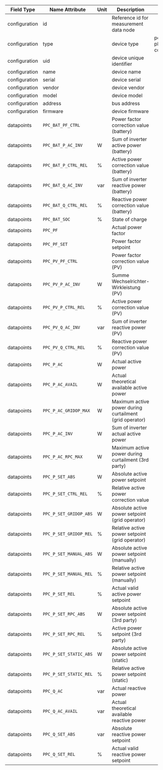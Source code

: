 | Field Type    | Name Attribute         | Unit | Description                                             | Value                  | Required | Example                                       | Version |
|---------------|------------------------|------|---------------------------------------------------------|------------------------|----------|-----------------------------------------------|---------|
| configuration | id                     |      | Reference id for measurement data node                  |                        | x        | <device id=“1“ type=“power-plant-controller“> | 2.1.3   |
| configuration | type                   |      | device type                                             | power-plant-controller | x        | <device id=“1“ type=“power-plant-controller“> | 2.1.3   |
| configuration | uid                    |      | device unique identifier                                |                        | x        | <uid>PPC12345</uid>                           | 2.1.3   |
| configuration | name                   |      | device name                                             |                        |          | <name>ppc device A</name>                     | 2.1.3   |
| configuration | serial                 |      | device serial                                           |                        |          | <serial>PPC11.22.33</serial>                  | 2.1.3   |
| configuration | vendor                 |      | device vendor                                           |                        |          | <vendor>vendor 123</vendor>                   | 2.1.3   |
| configuration | model                  |      | device model                                            |                        |          | <model></model>                               | 2.1.3   |
| configuration | address                |      | bus address                                             |                        |          | <address>1</address>                          | 2.1.3   |
| configuration | firmware               |      | device firmware                                         |                        |          | <firmware>1.23.3</firmware>                   | 2.1.3   |
| datapoints    | `PPC_BAT_PF_CTRL`      |      | Power factor correction value (battery)                 |                        |          |                                               |         |
| datapoints    | `PPC_BAT_P_AC_INV`     | W    | Sum of inverter active power (battery)                  |                        |          |                                               |         |
| datapoints    | `PPC_BAT_P_CTRL_REL`   | %    | Active power correction value (battery)                 |                        |          |                                               |         |
| datapoints    | `PPC_BAT_Q_AC_INV`     | var  | Sum of inverter reactive power (battery)                |                        |          |                                               |         |
| datapoints    | `PPC_BAT_Q_CTRL_REL`   | %    | Reactive power correction value (battery)               |                        |          |                                               |         |
| datapoints    | `PPC_BAT_SOC`          | %    | State of charge                                         |                        |          |                                               |         |
| datapoints    | `PPC_PF`               |      | Actual power factor                                     |                        |          |                                               |         |
| datapoints    | `PPC_PF_SET`           |      | Power factor setpoint                                   |                        |          |                                               |         |
| datapoints    | `PPC_PV_PF_CTRL`       |      | Power factor correction value (PV)                      |                        |          |                                               |         |
| datapoints    | `PPC_PV_P_AC_INV`      | W    | Summe Wechselrichter-Wirkleistung (PV)                  |                        |          |                                               |         |
| datapoints    | `PPC_PV_P_CTRL_REL`    | %    | Active power correction value (PV)                      |                        |          |                                               |         |
| datapoints    | `PPC_PV_Q_AC_INV`      | var  | Sum of inverter reactive power (PV)                     |                        |          |                                               |         |
| datapoints    | `PPC_PV_Q_CTRL_REL`    | %    | Reactive power correction value (PV)                    |                        |          |                                               |         |
| datapoints    | `PPC_P_AC`             | W    | Actual active power                                     |                        | x        |                                               |         |
| datapoints    | `PPC_P_AC_AVAIL`       | W    | Actual theoretical available active power               |                        |          |                                               |         |
| datapoints    | `PPC_P_AC_GRIDOP_MAX`  | W    | Maximum active power during curtailment (grid operator) |                        |          |                                               |         |
| datapoints    | `PPC_P_AC_INV`         | W    | Sum of inverter actual active power                     |                        |          |                                               |         |
| datapoints    | `PPC_P_AC_RPC_MAX`     | W    | Maximum active power during curtailment (3rd party)     |                        |          |                                               |         |
| datapoints    | `PPC_P_SET_ABS`        | W    | Absolute active power setpoint                          |                        |          |                                               |         |
| datapoints    | `PPC_P_SET_CTRL_REL`   | %    | Relative active power correction value                  |                        |          |                                               |         |
| datapoints    | `PPC_P_SET_GRIDOP_ABS` | W    | Absolute active power setpoint (grid operator)          |                        |          |                                               |         |
| datapoints    | `PPC_P_SET_GRIDOP_REL` | %    | Relative active power setpoint (grid operator)          |                        |          |                                               |         |
| datapoints    | `PPC_P_SET_MANUAL_ABS` | W    | Absolute active power setpoint (manually)               |                        |          |                                               |         |
| datapoints    | `PPC_P_SET_MANUAL_REL` | %    | Relative active power setpoint (manually)               |                        |          |                                               |         |
| datapoints    | `PPC_P_SET_REL`        | %    | Actual valid active power setpoint                      |                        | x        |                                               |         |
| datapoints    | `PPC_P_SET_RPC_ABS`    | W    | Absolute active power setpoint (3rd party)              |                        |          |                                               |         |
| datapoints    | `PPC_P_SET_RPC_REL`    | %    | Active power setpoint (3rd party)                       |                        |          |                                               |         |
| datapoints    | `PPC_P_SET_STATIC_ABS` | W    | Absolute active power setpoint (static)                 |                        |          |                                               |         |
| datapoints    | `PPC_P_SET_STATIC_REL` | %    | Relative active power setpoint (static)                 |                        |          |                                               |         |
| datapoints    | `PPC_Q_AC`             | var  | Actual reactive power                                   |                        |          |                                               |         |
| datapoints    | `PPC_Q_AC_AVAIL`       | var  | Actual theoretical available reactive power             |                        |          |                                               |         |
| datapoints    | `PPC_Q_SET_ABS`        | var  | Absolute reactive power setpoint                        |                        |          |                                               |         |
| datapoints    | `PPC_Q_SET_REL`        | %    | Actual valid reactive power setpoint                    |                        |          |                                               |         |
